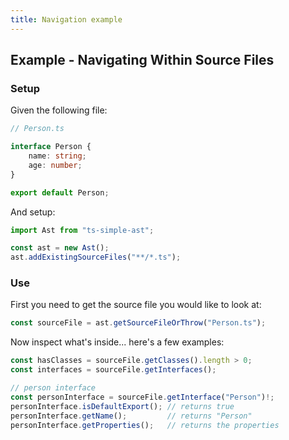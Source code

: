 ```yaml
---
title: Navigation example
---
```


## Example - Navigating Within Source Files

### Setup

Given the following file:

```typescript
// Person.ts

interface Person {
    name: string;
    age: number;
}

export default Person;
```

And setup:

```typescript
import Ast from "ts-simple-ast";

const ast = new Ast();
ast.addExistingSourceFiles("**/*.ts");
```

### Use

First you need to get the source file you would like to look at:

```typescript
const sourceFile = ast.getSourceFileOrThrow("Person.ts");
```

Now inspect what's inside... here's a few examples:

```typescript
const hasClasses = sourceFile.getClasses().length > 0;
const interfaces = sourceFile.getInterfaces();

// person interface
const personInterface = sourceFile.getInterface("Person")!;
personInterface.isDefaultExport(); // returns true
personInterface.getName();         // returns "Person"
personInterface.getProperties();   // returns the properties
```
